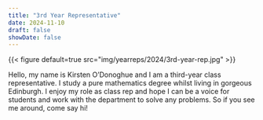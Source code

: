 ```yaml
---
title: "3rd Year Representative"
date: 2024-11-10
draft: false
showDate: false
---
```

{{< figure default=true src="img/yearreps/2024/3rd-year-rep.jpg" >}}

Hello, my name is Kirsten O’Donoghue and I am a third-year class representative. I study a pure mathematics degree whilst living in gorgeous Edinburgh. I enjoy my role as class rep and hope I can be a voice for students and work with the department to solve any problems. So if you see me around, come say hi!
